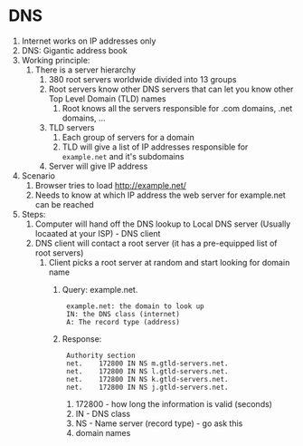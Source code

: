 # DNS #
1. Internet works on IP addresses only
2. DNS: Gigantic address book
3. Working principle:
	1. There is a server hierarchy
		1. 380 root servers worldwide divided into 13 groups
		2. Root servers know other DNS servers that can let you know other Top Level Domain (TLD) names
			1. Root knows all the servers responsible for .com domains, .net domains, ...
		3. TLD servers
			1. Each group of servers for a domain
			2. TLD will give a list of IP addresses responsible for `example.net` and it's subdomains
		4. Server will give IP address
4. Scenario
	1. Browser tries to load http://example.net/
	2. Needs to know at which IP address the web server for example.net can be reached
5. Steps:
	1. Computer will hand off the DNS lookup to Local DNS server (Usually locaated at your ISP) - DNS client
	2. DNS client will contact a root server (it has a pre-equipped list of root servers)
		1. Client picks a root server at random and start looking for domain name
			1. Query: example.net.

					example.net: the domain to look up
					IN: the DNS class (internet)
					A: The record type (address)
					
			2. Response:

					Authority section
					net.	172800 IN NS m.gtld-servers.net.
					net.	172800 IN NS l.gtld-servers.net.
					net.	172800 IN NS k.gtld-servers.net.
					net.	172800 IN NS j.gtld-servers.net.
					
				1. 172800 - how long the information is valid (seconds)
				2. IN - DNS class
				3. NS - Name server (record type) - go ask this
				4. domain names
			